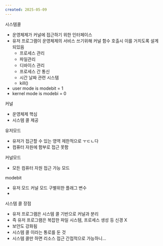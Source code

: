 ```yaml
---
created: 2025-05-09
---
```

시스템콜
- 운영체제가 커널에 접근하기 위한 인터페이스
- 유저 프로그램이 운영체제의 서비스 쓰기위해 커널 함수 호출시 이를 거치도록 설계되있음
	- 프로세스 관리
	- 파일관리
	- 디바이스 관리
	- 프로세스 간 통신
	- 시간 날짜 관련 시스템
	- kill()
- user mode is modebit = 1
- kernel mode is modebi = 0

커널

- 운영체제 핵심
- 시스템 콜 제공

유저모드
- 유저가 접근할 수 있는 영역 제한적으로 ㅜㄷㄴ다
- 컴퓨터 자원에 함부로 접근 못함

커널모드
- 모든 컴퓨터 자원 접근 가능 모드

modebit
- 유저 모드 커널 모드 구별위한 플래그 변수
- 

시스템 콜 장점
- 유저 프로그램은 시스템 콜 기반으로 커널과 분리
- 즉 유저 프로그램은 복잡한 파일 시스템, 프로세스 생성 등 신경 X
- 보안도 강화됨
- 시스템 콜 이라는 통로를 둔 것
- 시스템 콜만 하면 리소스 접근 간접적으로 가능하니...